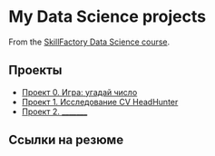# My Data Science projects 

From the [SkillFactory Data Science course](https://skillfactory.ru/data-scientist).

## Проекты

* [Проект 0. Игра: угадай число](https://github.com/veligoran1/sf_data_science/project_0)
* [Проект 1. Исследование CV HeadHunter](https://github.com/veligoran1/cv_research_hh_MIPT/project_1) 
* [Проект 2. _______](____)

## Ссылки на резюме
